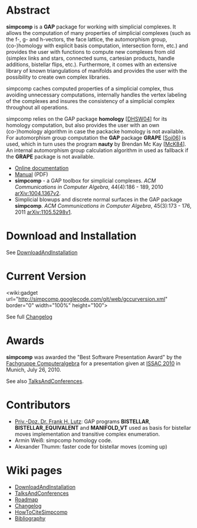 # Abstract #

**simpcomp** is a **GAP** package for working with simplicial complexes. It allows the computation of many properties of simplicial complexes (such as the f-, g- and h-vectors, the face lattice, the automorphism group, (co-)homology with explicit basis computation, intersection form, etc.) and provides the user with functions to compute new complexes from old (simplex links and stars, connected sums, cartesian products, handle additions, bistellar flips, etc.). Furthermore, it comes with an extensive library of known triangulations of manifolds and provides the user with the possibility to create own complex libraries.

simpcomp caches computed properties of a simplicial complex, thus avoiding unnecessary computations, internally handles the vertex labeling of the complexes and insures the consistency of a simplicial complex throughout all operations.

simpcomp relies on the GAP package **homology** [[DHSW04](Bibliography.md)] for its homology computation, but also provides the user with an own (co-)homology algorithm in case the packacke homology is not available. For automorphism group computation the **GAP** package **GRAPE** [[Soi06](Bibliography.md)] is used, which in turn uses the program **nauty** by Brendan Mc Kay [[McK84](Bibliography.md)]. An internal automorphism group calculation algorithm in used as fallback if the **GRAPE** package is not available.

  * [Online documentation](http://simpcomp.googlecode.com/git/web/chap0.html)
  * [Manual](http://simpcomp.googlecode.com/git/web/manual.pdf) (PDF)
  * **simpcomp** - a GAP toolbox for simplicial complexes. _ACM Communications in Computer Algebra_, 44(4):186 - 189, 2010 [arXiv:1004.1367v2](http://arxiv.org/abs/1004.1367).
  * Simplicial blowups and discrete normal surfaces in the GAP package **simpcomp**. _ACM Communications in Computer Algebra_, 45(3):173 - 176, 2011 [arXiv:1105.5298v1](http://arxiv.org/abs/1105.5298).

# Download and Installation #

See [DownloadAndInstallation](DownloadAndInstallation.md)

# Current Version #
&lt;wiki:gadget url="http://simpcomp.googlecode.com/git/web/gccurversion.xml" border="0" width="100%" height="100"&gt;

See full [Changelog](Changelog.md)

# Awards #

**simpcomp** was awarded the "Best Software Presentation Award" by the [Fachgruppe Computeralgebra](http://www.fachgruppe-computeralgebra.de/) for a presentation given at [ISSAC 2010](http://www.issac-conference.org/2010/) in Munich, July 26, 2010.

See also [TalksAndConferences](TalksAndConferences.md).

# Contributors #

  * [Priv.-Doz. Dr. Frank H. Lutz](http://www.math.tu-berlin.de/~lutz/): GAP programs **BISTELLAR**, **BISTELLAR\_EQUIVALENT** and **MANIFOLD\_VT** used as basis for bistellar moves implementation and transitive complex enumeration.
  * Armin Weiß: simpcomp homology code.
  * Alexander Thumm: faster code for bistellar moves (coming up)

# Wiki pages #

  * [DownloadAndInstallation](DownloadAndInstallation.md)
  * [TalksAndConferences](TalksAndConferences.md)
  * [Roadmap](Roadmap.md)
  * [Changelog](Changelog.md)
  * [HowToCiteSimpcomp](HowToCiteSimpcomp.md)
  * [Bibliography](Bibliography.md)



